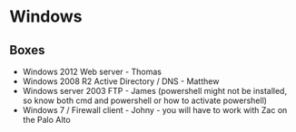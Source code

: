 # Windows

## Boxes

* Windows 2012 Web server - Thomas
* Windows 2008 R2 Active Directory / DNS - Matthew
* Windows server 2003 FTP - James 
(powershell might not be installed, so know both cmd and powershell or how to activate powershell)
* Windows 7 / Firewall client - Johny - you will have to work with Zac on the Palo Alto
